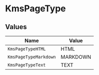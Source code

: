 # KmsPageType


## Values

| Name                  | Value                 |
| --------------------- | --------------------- |
| `KmsPageTypeHTML`     | HTML                  |
| `KmsPageTypeMarkdown` | MARKDOWN              |
| `KmsPageTypeText`     | TEXT                  |